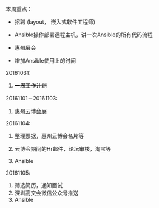 本周重点：

* 招聘 \(layout， 嵌入式软件工程师\)

* Ansible操作部署远程主机，讲一次Ansible的所有代码流程

* 惠州展会

* 增加Ansible使用上的时间


20161031:

1. ~~一周工作计划~~

20161101－20161103:

1. 惠州云博会展

20161104:

1. 整理票据，惠州云博会名片等
2. 云博会期间的Hr邮件，论坛审核，淘宝等

3. Ansible

20161105:

1. 筛选简历，通知面试
2. 深圳高交会微信公众号推送
3. Ansible


